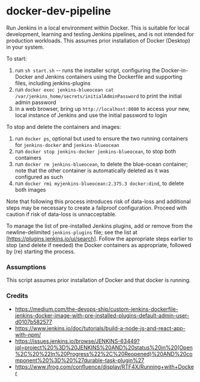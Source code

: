 # docker-dev-pipeline

Run Jenkins in a local environment within Docker.  This is suitable for local development, learning and testing Jenkins pipelines, and is not intended for production workloads.  This assumes prior installation of Docker (Desktop) in your system.

To start:
1. run `sh start.sh` -- runs the installer script, configuring the Docker-in-Docker and Jenkins containers using the Dockerfile and supporting files, including jenkins-plugins
1. run `docker exec jenkins-blueocean cat /var/jenkins_home/secrets/initialAdminPassword` to print the initial admin password
1. in a web browser, bring up `http://localhost:8080` to access your new, local instance of Jenkins and use the initial password to login

To stop and delete the containers and images:
1. run `docker ps`, optional but used to ensure the two running containers for `jenkins-docker` and `jenkins-blueocean`
1. run `docker stop jenkins-docker jenkins-blueocean`, to stop both containers
1. run `docker rm jenkins-blueocean`, to delete the blue-ocean container; note that the other container is automatically deleted as it was configured as such
1. run `docker rmi myjenkins-blueocean:2.375.3 docker:dind`, to delete both images

Note that following this process introduces risk of data-loss and additional steps may be necessary to create a failproof configuration.  Proceed with caution if risk of data-loss is unnacceptable.

To manage the list of pre-installed Jenkins plugins, add or remove from the newline-delimited `jenkins-plugins` file; see the list at [https://plugins.jenkins.io/ui/search].  Follow the appropriate steps earlier to stop (and delete if needed) the Docker containers as appropriate, followed by (re) starting the process.

### Assumptions
This script assumes prior installation of Docker and that docker is running.

### Credits
- https://medium.com/the-devops-ship/custom-jenkins-dockerfile-jenkins-docker-image-with-pre-installed-plugins-default-admin-user-d0107b582577
- https://www.jenkins.io/doc/tutorials/build-a-node-js-and-react-app-with-npm/
- https://issues.jenkins.io/browse/JENKINS-63449?jql=project%20%3D%20JENKINS%20AND%20status%20in%20(Open%2C%20%22In%20Progress%22%2C%20Reopened)%20AND%20component%20%3D%20%27durable-task-plugin%27
- https://www.jfrog.com/confluence/display/RTF4X/Running+with+Docker
